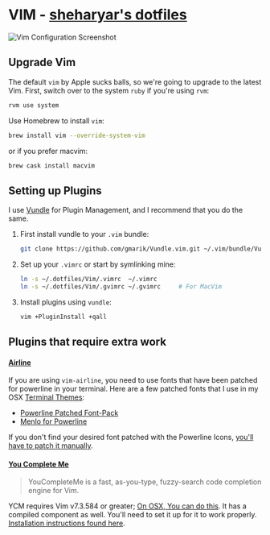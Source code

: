 VIM - [sheharyar's dotfiles](https://github.com/sheharyarn/dotfiles)
====================================================================

![Vim Configuration Screenshot](http://i.imgur.com/WSkHxAz.png)

## Upgrade Vim

The default `vim` by Apple sucks balls, so we're going to upgrade to the latest Vim. 
First, switch over to the system `ruby` if you're using `rvm`:

```bash
rvm use system
```

Use Homebrew to install `vim`:

```bash
brew install vim --override-system-vim
```

or if you prefer macvim:

```bash
brew cask install macvim
```


## Setting up Plugins

I use [Vundle](https://github.com/gmarik/Vundle.vim) for Plugin Management, and I recommend that you do the same.

1. First install vundle to your `.vim` bundle:

    ```bash
    git clone https://github.com/gmarik/Vundle.vim.git ~/.vim/bundle/Vundle.vim
    ```

2. Set up your `.vimrc` or start by symlinking mine:

    ```bash
    ln -s ~/.dotfiles/Vim/.vimrc  ~/.vimrc
    ln -s ~/.dotfiles/Vim/.gvimrc ~/.gvimrc     # For MacVim
    ```

3. Install plugins using `vundle`:

    ```bash
    vim +PluginInstall +qall
    ```

## Plugins that require extra work

#### [Airline](https://github.com/bling/vim-airline/)

If you are using `vim-airline`, you need to use fonts that have been patched for powerline in your terminal. Here are a few patched fonts that I use in my OSX [Terminal Themes](https://github.com/sheharyarn/dotfiles/tree/master/OSX/Terminal):

  - [Powerline Patched Font-Pack](https://github.com/powerline/fonts/)
  - [Menlo for Powerline](https://github.com/abertsch/Menlo-for-Powerline)

If you don't find your desired font patched with the Powerline Icons, [you'll have to patch it manually](https://github.com/Lokaltog/vim-powerline/tree/develop/fontpatcher).

#### [You Complete Me](https://github.com/Valloric/YouCompleteMe)

> YouCompleteMe is a fast, as-you-type, fuzzy-search code completion engine for Vim.

YCM requires Vim v7.3.584 or greater; [On OSX, You can do this](http://stackoverflow.com/a/14511970/1533054). It has a compiled component as well. You'll need to set it up for it to work properly. [Installation instructions found here](http://valloric.github.io/YouCompleteMe/).



